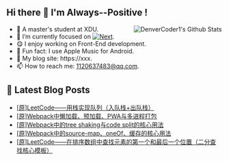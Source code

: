 ## Hi there 👋 I'm Always--Positive !
<div>
  <img alt="DenverCoder1's Github Stats" src="https://denvercoder1-github-readme-stats.vercel.app/api?username=qq1120637483&show_icons=true&count_private=true&theme=react&hide_border=true&hide_title=true&bg_color=1F222E&title_color=F85D7F&icon_color=F8D866" align= "right" />

- 🎒 A master's student at XDU. 
- 🔬 I’m currently focused on [![Next](https://img.shields.io/badge/-Next-brightgreen)](https://). 
- 😋 I enjoy working on Front-End development.
- 🎵 Fun fact: I use Apple Music for Android.
- 📝 My blog site: https://xxx.
- 📫 How to reach me:  1120637483@qq.com.
</div>  


## 📕 Latest Blog Posts

<!-- BLOG-POST-LIST:START -->
- [[原]LeetCode——用栈实现队列（入队栈+出队栈）](https://blog.csdn.net/sinat_41696687/article/details/121647140)
- [[原]Webpack中懒加载、预加载、PWA与多进程打包](https://blog.csdn.net/sinat_41696687/article/details/121623951)
- [[原]Webpack中的tree shaking与code split的核心用法](https://blog.csdn.net/sinat_41696687/article/details/121601580)
- [[原]Webpack中的source-map、oneOf、缓存的核心用法](https://blog.csdn.net/sinat_41696687/article/details/121586939)
- [[原]LeetCode——在排序数组中查找元素的第一个和最后一个位置（二分查找核心模板）](https://blog.csdn.net/sinat_41696687/article/details/121572900)
<!-- BLOG-POST-LIST:END -->









